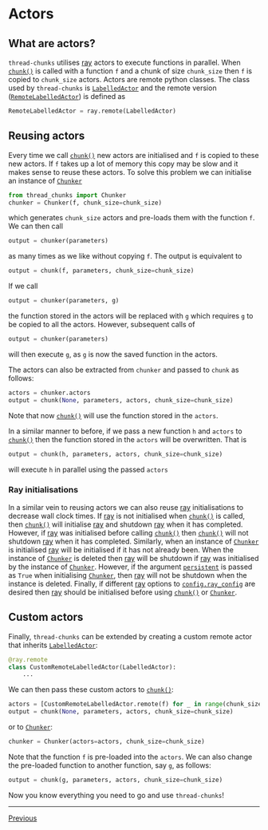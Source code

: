 # Actors
## What are actors?

``thread-chunks`` utilises [ray](https://www.ray.io/) actors to execute functions in parallel. When [``chunk()``](../reference/_autosummary/thread_chunks.chunk.rst) is called with a function ``f`` and a chunk of size ``chunk_size`` then ``f`` is copied to ``chunk_size`` actors. Actors are remote python classes. The class used by ``thread-chunks`` is [``LabelledActor``](../reference/_autosummary/thread_chunks.LabelledActor.rst) and the remote version ([``RemoteLabelledActor``](../reference/_autosummary/thread_chunks.RemoteLabelledActor.rst)) is defined as
```python
RemoteLabelledActor = ray.remote(LabelledActor)
```

## Reusing actors

Every time we call [``chunk()``](../reference/_autosummary/thread_chunks.chunk.rst) new actors are initialised and ``f`` is copied to these new actors. If ``f`` takes up a lot of memory this copy may be slow and it makes sense to reuse these actors. To solve this problem we can initialise an instance of [``Chunker``](../reference/_autosummary/thread_chunks.Chunker.rst)
```python
from thread_chunks import Chunker
chunker = Chunker(f, chunk_size=chunk_size)
```
which generates ``chunk_size`` actors and pre-loads them with the function ``f``. We can then call
```python
output = chunker(parameters)
```
as many times as we like without copying ``f``. The output is equivalent to
 ```python
output = chunk(f, parameters, chunk_size=chunk_size)
```

If we call
```python
output = chunker(parameters, g)
```
the function stored in the actors will be replaced with ``g`` which requires ``g`` to be copied to all the actors. However, subsequent calls of
```python
output = chunker(parameters)
```
will then execute ``g``, as ``g`` is now the saved function in the actors.

The actors can also be extracted from ``chunker`` and passed to ``chunk`` as follows:
```python
actors = chunker.actors
output = chunk(None, parameters, actors, chunk_size=chunk_size)
```
Note that now [``chunk()``](../reference/_autosummary/thread_chunks.chunk.rst) will use the function stored in the ``actors``.

In a similar manner to before, if we pass a new function ``h`` and ``actors`` to [``chunk()``](../reference/_autosummary/thread_chunks.chunk.rst) then the function stored in the ``actors`` will be overwritten. That is
```python
output = chunk(h, parameters, actors, chunk_size=chunk_size)
```
will execute ``h`` in parallel using the passed ``actors``

### Ray initialisations

In a similar vein to reusing actors we can also reuse [ray](https://www.ray.io/) initialisations to decrease wall clock times. If [ray](https://www.ray.io/) is not initialised when [``chunk()``](../reference/_autosummary/thread_chunks.chunk.rst) is called, then [``chunk()``](../reference/_autosummary/thread_chunks.chunk.rst) will initialise [ray](https://www.ray.io/) and shutdown [ray](https://www.ray.io/) when it has completed. However, if [ray](https://www.ray.io/) was initialised before calling [``chunk()``](../reference/_autosummary/thread_chunks.chunk.rst) then [``chunk()``](../reference/_autosummary/thread_chunks.chunk.rst) will not shutdown [ray](https://www.ray.io/) when it has completed. Similarly, when an instance of [``Chunker``](../reference/_autosummary/thread_chunks.Chunker.rst) is initialised [ray](https://www.ray.io/) will be initialised if it has not already been. When the instance of [``Chunker``](../reference/_autosummary/thread_chunks.Chunker.rst) is deleted then [ray](https://www.ray.io/) will be shutdown if [ray](https://www.ray.io/) was initialised by the instance of [``Chunker``](../reference/_autosummary/thread_chunks.Chunker.rst). However, if the argument [``persistent``](../reference/_autosummary/thread_chunks.Chunker.rst#thread_chunks.Chunker.persistent) is passed as ``True`` when initialising [``Chunker``](../reference/_autosummary/thread_chunks.Chunker.rst), then [ray](https://www.ray.io/) will not be shutdown when the instance is deleted. Finally, if different [ray](https://www.ray.io/) options to [``config.ray_config``](../reference/_autosummary/thread_chunks.config.ray_config.rst) are desired then [ray](https://www.ray.io/) should be initialised before using [``chunk()``](../reference/_autosummary/thread_chunks.chunk.rst) or [``Chunker``](../reference/_autosummary/thread_chunks.Chunker.rst).

## Custom actors

Finally, ``thread-chunks`` can be extended by creating a custom remote actor that inherits [``LabelledActor``](../reference/_autosummary/thread_chunks.LabelledActor.rst):
```python
@ray.remote
class CustomRemoteLabelledActor(LabelledActor):
    ...
```
We can then pass these custom actors to [``chunk()``](../reference/_autosummary/thread_chunks.chunk.rst):
```python
actors = [CustomRemoteLabelledActor.remote(f) for _ in range(chunk_size)]
output = chunk(None, parameters, actors, chunk_size=chunk_size)
```
or to [``Chunker``](../reference/_autosummary/thread_chunks.Chunker.rst):
```python
chunker = Chunker(actors=actors, chunk_size=chunk_size)
```
Note that the function ``f`` is pre-loaded into the ``actors``. We can also change the pre-loaded function to another function, say ``g``, as follows:
```python
output = chunk(g, parameters, actors, chunk_size=chunk_size)
```

Now you know everything you need to go and use ``thread-chunks``!

---
[Previous](checkpointing.md)